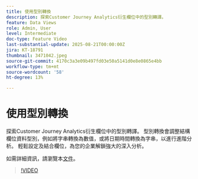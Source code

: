```yaml
---
title: 使用型別轉換
description: 探索Customer Journey Analytics衍生欄位中的型別轉譯。
feature: Data Views
role: Admin, User
level: Intermediate
doc-type: Feature Video
last-substantial-update: 2025-08-21T00:00:00Z
jira: KT-18791
thumbnail: 3471042.jpeg
source-git-commit: 4170c3a3e09b497fd03e50a5141d0e8e0865e4bb
workflow-type: tm+mt
source-wordcount: '58'
ht-degree: 13%

---
```


# 使用型別轉換

探索Customer Journey Analytics衍生欄位中的型別轉譯。 型別轉換會調整結構欄位資料型別，例如將字串轉換為數值，或將日期時間轉換為字串，以進行進階分析。 輕鬆設定及結合欄位，為您的企業解鎖強大的深入分析。

如需詳細資訊，請瀏覽本[文件](https://experienceleague.adobe.com/zh-hant/docs/analytics-platform/using/cja-dataviews/derived-fields)。

>[!VIDEO](https://video.tv.adobe.com/v/3471065/?learn=on&captions=chi_hant)
